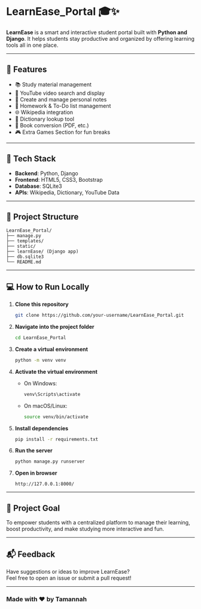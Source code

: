 # LearnEase_Portal 🎓✨

**LearnEase** is a smart and interactive student portal built with **Python and Django**. It helps students stay productive and organized by offering learning tools all in one place.

---

## 🌟 Features

- 📚 Study material management  
- 🎥 YouTube video search and display  
- 📝 Create and manage personal notes  
- 📅 Homework & To-Do list management  
- 🌐 Wikipedia integration  
- 📖 Dictionary lookup tool  
- 📘 Book conversion (PDF, etc.)  
- 🎮 Extra Games Section for fun breaks  

---

## 🚀 Tech Stack

- **Backend**: Python, Django  
- **Frontend**: HTML5, CSS3, Bootstrap  
- **Database**: SQLite3  
- **APIs**: Wikipedia, Dictionary, YouTube Data  

---

## 📂 Project Structure

```
LearnEase_Portal/
├── manage.py
├── templates/
├── static/
├── learnEase/ (Django app)
├── db.sqlite3
└── README.md
```

---

## 💻 How to Run Locally

1. **Clone this repository**
   ```bash
   git clone https://github.com/your-username/LearnEase_Portal.git
   ```

2. **Navigate into the project folder**
   ```bash
   cd LearnEase_Portal
   ```

3. **Create a virtual environment**
   ```bash
   python -m venv venv
   ```

4. **Activate the virtual environment**

   - On Windows:
     ```bash
     venv\Scripts\activate
     ```
   - On macOS/Linux:
     ```bash
     source venv/bin/activate
     ```

5. **Install dependencies**
   ```bash
   pip install -r requirements.txt
   ```

6. **Run the server**
   ```bash
   python manage.py runserver
   ```

7. **Open in browser**
   ```
   http://127.0.0.1:8000/
   ```

---

## 🧠 Project Goal

To empower students with a centralized platform to manage their learning, boost productivity, and make studying more interactive and fun.

---


## 📬 Feedback

Have suggestions or ideas to improve LearnEase?  
Feel free to open an issue or submit a pull request!

---

### Made with ❤️ by Tamannah
